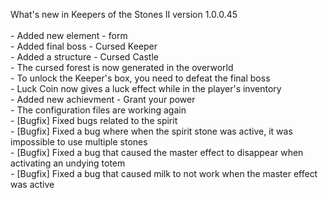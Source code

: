 What's new in Keepers of the Stones II version 1.0.0.45<br/>
<br />- Added new element - form
<br />- Added final boss - Cursed Keeper
<br />- Added a structure - Cursed Castle
<br />- The cursed forest is now generated in the overworld
<br />- To unlock the Keeper's box, you need to defeat the final boss
<br />- Luck Coin now gives a luck effect while in the player's inventory
<br />- Added new achievment - Grant your power
<br />- The configuration files are working again
<br />- [Bugfix] Fixed bugs related to the spirit
<br />- [Bugfix] Fixed a bug where when the spirit stone was active, it was impossible to use multiple stones
<br />- [Bugfix] Fixed a bug that caused the master effect to disappear when activating an undying totem
<br />- [Bugfix] Fixed a bug that caused milk to not work when the master effect was active